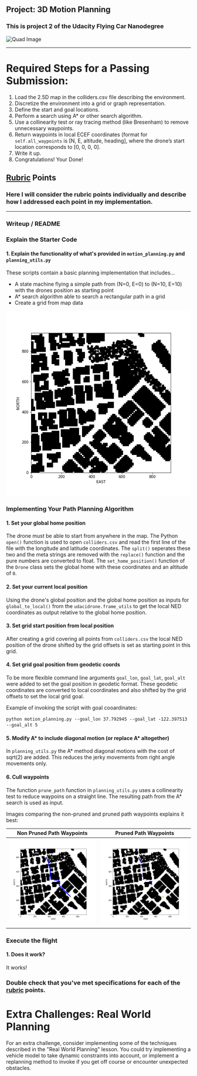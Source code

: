 ## Project: 3D Motion Planning
### This is project 2 of the Udacity Flying Car Nanodegree

![Quad Image](./misc/enroute.png)

---


# Required Steps for a Passing Submission:
1. Load the 2.5D map in the colliders.csv file describing the environment.
2. Discretize the environment into a grid or graph representation.
3. Define the start and goal locations.
4. Perform a search using A* or other search algorithm.
5. Use a collinearity test or ray tracing method (like Bresenham) to remove unnecessary waypoints.
6. Return waypoints in local ECEF coordinates (format for `self.all_waypoints` is [N, E, altitude, heading], where the drone’s start location corresponds to [0, 0, 0, 0].
7. Write it up.
8. Congratulations!  Your Done!

## [Rubric](https://review.udacity.com/#!/rubrics/1534/view) Points
### Here I will consider the rubric points individually and describe how I addressed each point in my implementation.  

---
### Writeup / README

### Explain the Starter Code

#### 1. Explain the functionality of what's provided in `motion_planning.py` and `planning_utils.py`
These scripts contain a basic planning implementation that includes...
* A state machine flying a simple path from (N=0, E=0) to (N=10, E=10) with the drones position as starting point
* A* search algorithm able to search a rectangular path in a grid
* Create a grid from map data

![Grid](./misc/grid.png)

### Implementing Your Path Planning Algorithm

#### 1. Set your global home position
The drone must be able to start from anywhere in the map. The Python `open()` function is used to open `colliders.csv` and read the first line of the file with the longitude and latitude coordinates. The `split()` seperates these two and the meta strings are removed with the `replace()` function and the pure numbers are converted to float.
The `set_home_position()` function of the `Drone` class sets the global home with these coordinates and an altitude of `0`.

#### 2. Set your current local position
Using the drone's global position and the global home position as inputs for  `global_to_local()` from the `udacidrone.frame_utils` to get the local NED coordinates as output relative to the global home position.

#### 3. Set grid start position from local position
After creating a grid covering all points from `colliders.csv` the local NED position of the drone shifted by the grid offsets is set as starting point in this grid. 

#### 4. Set grid goal position from geodetic coords
To be more flexible command line arguments `goal_lon`, `goal_lat`, `goal_alt` were added to set the goal position in geodetic format. These geodetic coordinates are converted to local coordinates and also shifted by the grid offsets to set the local grid goal.

Example of invoking the script with goal cooardinates:
```
python motion_planning.py --goal_lon 37.792945 --goal_lat -122.397513 --goal_alt 5
``` 

#### 5. Modify A* to include diagonal motion (or replace A* altogether)
In `planning_utils.py` the A* method diagonal motions with the cost of sqrt(2) are added. This reduces the jerky movements from right angle movements only.

#### 6. Cull waypoints 
The function `prune_path` function in `planning_utils.py` uses a collinearity test to reduce waypoins on a straight line. The resulting path from the A* search is used as input. 

Images comparing the non-pruned and pruned path waypoints explains it best:

Non Pruned Path Waypoints  |  Pruned Path Waypoints
:-------------------------:|:-------------------------:
![Non pruned path](./misc/non_pruned_path.png) | ![Pruned Path](./misc/pruned_path.png)

### Execute the flight
#### 1. Does it work?
It works!

### Double check that you've met specifications for each of the [rubric](https://review.udacity.com/#!/rubrics/1534/view) points.
  
# Extra Challenges: Real World Planning

For an extra challenge, consider implementing some of the techniques described in the "Real World Planning" lesson. You could try implementing a vehicle model to take dynamic constraints into account, or implement a replanning method to invoke if you get off course or encounter unexpected obstacles.



